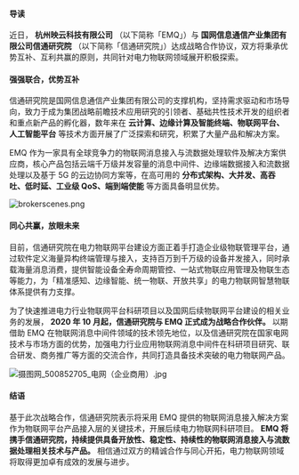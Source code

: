 
#### 导读

近日， **杭州映云科技有限公司** （以下简称「EMQ」）与 **国网信息通信产业集团有限公司信通研究院** （以下简称「信通研究院」）达成战略合作协议，双方将秉承优势互补、互利共赢的原则，共同针对电力物联网领域展开积极探索。



#### 强强联合，优势互补

信通研究院是国网信息通信产业集团有限公司的支撑机构，坚持需求驱动和市场导向，致力于成为集团战略前瞻技术应用研究的引领者、基础共性技术开发的组织者和重点新产品的孵化器，数年来在 **云计算、边缘计算及智能终端、物联网平台、人工智能平台** 等技术方面开展了广泛探索和研究，积累了大量产品和解决方案。

EMQ 作为一家具有全球竞争力的物联网消息接入与流数据处理软件及解决方案供应商，核心产品包括云端千万级并发容量的消息中间件、边缘端数据接入和流数据处理以及基于 5G 的云边协同方案等，在高可用的 **分布式架构、大并发、高吞吐、低时延、工业级 QoS、端到端使能** 等方面具备明显优势。

![brokerscenes.png](https://static.emqx.net/images/290bd431425c305084a6bc8623a865d9.png)

#### 同心共赢，放眼未来

目前，信通研究院在电力物联网平台建设方面正着手打造企业级物联管理平台，通过软件定义海量异构终端管理与接入，支持百万到千万级的设备并发接入，同时承载海量消息消费，提供智能设备全寿命周期管控、一站式物联应用管理及物联生态等能力，为「精准感知、边缘智能、统一物联、开放共享」的电力物联网智慧物联体系提供有力支撑。

为了快速推进电力行业物联网平台科研项目以及国网后续物联网平台建设的相关业务的发展， **2020 年 10 月起，信通研究院与 EMQ 正式成为战略合作伙伴。** 以期借助 EMQ 在物联网消息中间件领域的技术领先地位，以及信通研究院在国家电网技术与市场方面的优势，加强电力行业应用物联网消息中间件在科研项目研究、联合研发、商务推广等方面的交流合作，共同打造具备技术突破的电力物联网产品。

![摄图网_500852705_电网（企业商用）.jpg](https://static.emqx.net/images/d4223dcd6735b101e27ba2a0c34d42c5.jpg)

#### 结语

基于此次战略合作，信通研究院表示将采用 EMQ 提供的物联网消息接入解决方案作为物联网平台产品接入层的关键技术，开展后续电力物联网科研项目。 **EMQ 将携手信通研究院，持续提供具备开放性、稳定性、持续性的物联网消息接入与流数据处理相关技术与产品。** 相信通过双方的精诚合作与同心开拓，电力物联网领域将取得更加卓有成效的发展与进步。

